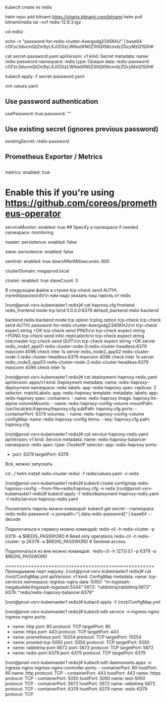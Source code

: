 kubectl create ns redis

helm repo add bitnami https://charts.bitnami.com/bitnami
helm pull bitnami/redis
tar -xvf redis-12.8.3.tgz

cd redis/

 echo -n "password-for-redis-cluster-Asergsdg2345KHJ" | base64
cGFzc3dvcmQtZm9yLXJlZGlzLWNsdXN0ZXItQXNlcmdzZGcyMzQ1S0hK

cat  secret-password.yaml
apiVersion: v1
kind: Secret
metadata:
  name: redis-password
  namespace: redis
type: Opaque
data:
  redis-password: cGFzc3dvcmQtZm9yLXJlZGlzLWNsdXN0ZXItQXNlcmdzZGcyMzQ1S0hK

kubectl apply -f secret-password.yaml


vim values.yaml

## Use password authentication
usePassword: true
password: ""
## Use existing secret (ignores previous password)
existingSecret: redis-password

## Prometheus Exporter / Metrics
##
metrics:
  enabled: true

  # Enable this if you're using https://github.com/coreos/prometheus-operator
  serviceMonitor:
    enabled: true
    ## Specify a namespace if needed
    namespace: monitoring

master:
  persistence:
    enabled: false

slave:
  persistence:
    enabled: false

sentinel:
  enabled: true
  downAfterMilliseconds: 600

clusterDomain: megaprod.local

cluster:
  enabled: true
  slaveCount: 3


В следующем файле в строке  tcp-check send AUTH\ myredispassword\r\n  нам надо указать наш пароль от redis


[root@prod-vsrv-kubemaster1 redis]# cat haproxy.cfg
frontend redis_frontend
mode tcp
bind 0.0.0.0:6379
default_backend redis-backend

backend redis-backend
    mode tcp
    option tcplog
    option tcp-check
    tcp-check send AUTH\ password-for-redis-cluster-Asergsdg2345KHJ\r\n
    tcp-check expect string +OK
    tcp-check send PING\r\n
    tcp-check expect string +PONG
    tcp-check send info\ replication\r\n
    tcp-check expect string role:master
    tcp-check send QUIT\r\n
    tcp-check expect string +OK
    server redis_node1_app01 redis-cluster-node-0.redis-cluster-headless:6379 maxconn 4096 check inter 1s
    server redis_node2_app02 redis-cluster-node-1.redis-cluster-headless:6379 maxconn 4096 check inter 1s
    server redis_node3_app03 redis-cluster-node-2.redis-cluster-headless:6379 maxconn 4096 check inter 1s



[root@prod-vsrv-kubemaster1 redis]# cat deployment-haproxy-redis.yaml
apiVersion: apps/v1
kind: Deployment
metadata:
  name: redis-haproxy-deployment
  namespace: redis
  labels:
    app: redis-haproxy
spec:
  replicas: 2
  selector:
    matchLabels:
      app: redis-haproxy
  template:
    metadata:
      labels:
        app: redis-haproxy
    spec:
      containers:
      - name: redis-haproxy
        image: haproxy:lts-alpine
        volumeMounts:
        - name: redis-haproxy-config-volume
          mountPath: /usr/local/etc/haproxy/haproxy.cfg
          subPath: haproxy.cfg
        ports:
        - containerPort: 6379
      volumes:
      - name: redis-haproxy-config-volume
        configMap:
          name: redis-haproxy-config
          items:
          - key: haproxy.cfg
            path: haproxy.cfg


[root@prod-vsrv-kubemaster1 redis]# cat service-haproxy-redis.yaml
apiVersion: v1
kind: Service
metadata:
  name: redis-haproxy-balancer
  namespace: redis
spec:
  type: ClusterIP
  selector:
    app: redis-haproxy
  ports:
  - port: 6379
    targetPort: 6379





Всё, можно запускать

cd ../
helm install redis-cluster redis/ -f redis/values.yaml -n redis

[root@prod-vsrv-kubemaster1 redis]# kubectl create configmap redis-haproxy-config --from-file=redis/haproxy.cfg -n redis
[root@prod-vsrv-kubemaster1 redis]# kubectl apply -f redis/deployment-haproxy-redis.yaml -f redis/service-haproxy-redis.yaml

Посмотреть пароль можно командой:
kubectl get secret --namespace redis redis-password -o jsonpath="{.data.redis-password}" | base64 --decode

Подключаться к сервису можно командой:  redis-cli -h redis-cluster -p 6379 -a $REDIS_PASSWORD # Read only operations
   redis-cli -h redis-cluster -p 26379 -a $REDIS_PASSWORD # Sentinel access

Подключаться из вне можно командой:   redis-cli -h 127.0.0.1 -p 6379 -a $REDIS_PASSWORD

====================================================
Прокидываем порт наружу:
[root@prod-vsrv-kubemaster1 redis]# cat  /root/ConfigMap.yml
apiVersion: v1
kind: ConfigMap
metadata:
  name: tcp-services
  namespace: ingress-nginx
data:
  5050: "m-logstash-megabuilder/logstash-logstash:5044"
  5672: "rabbitmq/rabbitmq:5672"
  6379: "redis/redis-haproxy-balancer:6379"


[root@prod-vsrv-kubemaster1 redis]# kubectl apply -f /root/ConfigMap.yml

[root@prod-vsrv-kubemaster1 redis]# kubectl edit service -n ingress-nginx ingress-nginx
  ports:
  - name: http
    port: 80
    protocol: TCP
    targetPort: 80
  - name: https
    port: 443
    protocol: TCP
    targetPort: 443
  - name: prometheus
    port: 10254
    protocol: TCP
    targetPort: 10254
  - name: proxied-tcp-5050
    port: 5050
    protocol: TCP
    targetPort: 5050
  - name: rabbitmq-port-5672
    port: 5672
    protocol: TCP
    targetPort: 5672
  - name: redis-port-6379
    port: 6379
    protocol: TCP
    targetPort: 6379


[root@prod-vsrv-kubemaster1 redis]# kubectl edit daemonsets.apps -n ingress-nginx ingress-nginx-controller
        ports:
        - containerPort: 80
          hostPort: 80
          name: http
          protocol: TCP
        - containerPort: 443
          hostPort: 443
          name: https
          protocol: TCP
        - containerPort: 5050
          hostPort: 5050
          name: test-5050
          protocol: TCP
        - containerPort: 5672
          hostPort: 5672
          name: rabbitmq-5672
          protocol: TCP
        - containerPort: 6379
          hostPort: 6379
          name: redis-6379
          protocol: TCP

